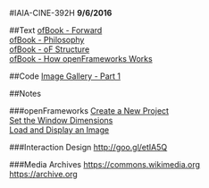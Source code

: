 #IAIA-CINE-392H
**9/6/2016**

##Text
[ofBook - Forward](http://openframeworks.cc/ofBook/chapters/foreword.html)  
[ofBook - Philosophy](http://openframeworks.cc/ofBook/chapters/of_philosophy.html)  
[ofBook - oF Structure](http://openframeworks.cc/ofBook/chapters/setup_and_project_structure.html)   
[ofBook - How openFrameworks Works](http://openframeworks.cc/ofBook/chapters/how_of_works.html)

##Code
[Image Gallery - Part 1](../c++/008_ImageGallery_Part1)  

##Notes

###openFrameworks
[Create a New Project](http://openframeworks.cc/learning/01_basics/create_a_new_project/)  
[Set the Window Dimensions](http://openframeworks.cc/learning/01_basics/how_to_set_the_dimensions_of_the_window/)  
[Load and Display an Image](http://openframeworks.cc/learning/02_graphics/how_to_load_and_display_an_image/)  

###Interaction Design
http://goo.gl/etIA5Q  

###Media Archives
https://commons.wikimedia.org  
https://archive.org  
